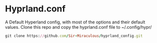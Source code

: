 # Hyprland.conf
A Default Hyperland config, with most of the options and their default values.
Clone this repo and copy the hyprland.conf file to ~/.config/hypr/



```ruby
git clone https://github.com/Sir-Miraculous/hyprland_config.git
```

